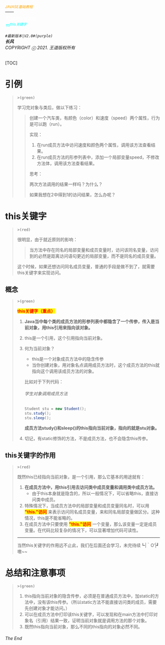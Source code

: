 ###### <sub><font color = orange>JAVASE基础教程</font></sub><br />——<br /><sup><font color=white>卷1</font></sup><font color=white>面向对象基础</font><br/><sup><sub><font color=cyan>节5</font></sub><font color=cyan>this关键字</font></sup><br/><br/>	``#最新版本|V2.0#(purple) ``<br/>**长风**<br/>*COPYRIGHT ⓒ 2021. 王道版权所有*

[TOC]

# 引例

> `>(green)`
>
> 学习完对象与类后，做以下练习：
>
> > 创建一个汽车类，有颜色（color）和速度（speed）两个属性，行为是可以跑（run）。
> >
> > 实现：
> >
> > 1. 在run成员方法中访问速度和颜色两个属性，调用该方法查看结果。
> > 2. 在run成员方法的形参列表中，添加一个局部变量speed，不修改方法体，调用该方法查看结果。
> >
> > 思考：
> >
> > 两次方法调用的结果一样吗？为什么？
> >
> > 如果我想在2中得到1的访问结果，怎么办呢？

# this关键字

> `>(red)`
>
> 很明显，由于就近原则的影响：
>
> > 当方法中存在同名的局部变量和成员变量时，访问该同名变量，访问到的必然是距离访问语句更近的局部变量，而不是同名的成员变量。
>
> 这个时候，如果还想访问同名成员变量，普通的手段是做不到了，就需要this关键字来实现访问。

## 概念

> `>(green)`
>
>  <span style=color:red;background:yellow>**this关键字（重点）**</span>
>
> 1. **Java当中每个类的成员方法的形参列表中都隐含了一个传参，传入是当前对象，用this引用来指向该对象。**
>
> 2. this是一个引用，这个引用指向当前对象。
>
> 3. 何为当前对象？
>
>    - this是一个对象成员方法中的隐含传参
>    - 当你创建对象，用对象名点调用成员方法时，这个成员方法的this就指向这个调用该成员方法的对象。
>
>    比如对于下列代码：
>
>    ###### 学生对象调用成员方法
>
>    ``` java
>    Student stu = new Student();
>    stu.study();
>    stu.sleep();
>    ```
>
>    **成员方法study()和sleep()的this指向当前对象，指向的就是stu对象。**
>
> 4. 切记，有static修饰的方法，不是成员方法，也不会隐含this传参。

## this关键字的作用

> `>(red)`
>
> 既然this已经指向当前对象，是一个引用，那么它基本的用途就有：
>
> 1. **在成员方法中，用this引用去访问类中成员变量和调用类中成员方法。**
>    - 由于this本身就是隐含的，所以一般情况下，可以省略this，直接访问类中成员。
> 2. 特殊情况下，当成员方法中的局部变量和成员变量同名时，可以用 <span style=color:red;background:yellow>**"this."访问**</span> 来表示访问同名成员变量，来和同名局部变量做区分。这种情况，this是不能省略的。
> 3. 在成员方法中只要使用 <span style=color:red;background:yellow>**"this."访问**</span> 一个变量，那么该变量一定是成员变量。在代码比较复杂的情况下，可以显著增加代码可读性。
>
> ---
>
> 当然this关键字的作用远不止此，我们在后面还会学习，未完待续┗|｀O′|┛ 嗷~~

# 总结和注意事项

> `>(green)`
>
> 1. this指向当前对象的隐含传参，必须是在普通成员方法中，加static的方法中，没有该this传参。（所以static方法不能直接访问类的成员，需要先创建对象才能访问。）
> 2. 可以在成员方法中打印该this关键字，可以发现和在main方法中打印对象名（引用）结果一致，证明当前对象就是调用方法的那个对象。
> 3. 既然this指向当前对象，那么不同的this指向的对象必然不同。

###### The End
